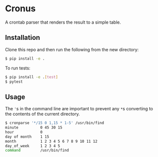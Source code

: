 Cronus
======

A crontab parser that renders the result to a simple table.

Installation
------------

Clone this repo and then run the following from the new directory:

```bash
$ pip install -e .
```

To run tests:

```bash
$ pip install -e .[test]
$ pytest
```

Usage
-----

The `'`s in the command line are important to prevent any `*`s converting to
the contents of the current directory.

```bash
$ cronparse '*/15 0 1,15 * 1-5' /usr/bin/find
minute          0 45 30 15
hour            0
day of month    1 15
month           1 2 3 4 5 6 7 8 9 10 11 12
day_of_week     1 2 3 4 5
command         /usr/bin/find
```
